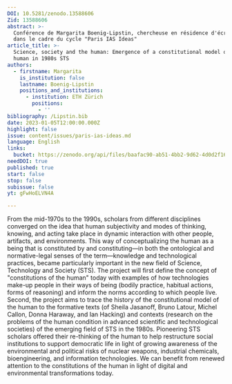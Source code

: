 ```yaml
---
DOI: 10.5281/zenodo.13588606
Zid: 13588606
abstract: >-
  Conférence de Margarita Boenig-Lipstin, chercheuse en résidence d'écriture,
  dans le cadre du cycle "Paris IAS Ideas"
article_title: >-
  Science, society and the human: Emergence of a constitutional model of the
  human in 1980s STS
authors:
  - firstname: Margarita
    is_institution: false
    lastname: Boenig-Lipstin
    positions_and_institutions:
      - institution: ETH Zürich
        positions:
          - ''
bibliography: /Lipstin.bib
date: 2023-01-05T12:00:00.000Z
highlight: false
issue: content/issues/paris-ias-ideas.md
language: English
links:
  bucket: https://zenodo.org/api/files/baafac90-ab51-4bb2-9d62-4d0d2f167b0f
needDOI: true
published: true
start: false
stop: false
subissue: false
yt: gFwHoELVN4A

---
```



From the mid-1970s to the 1990s, scholars from different disciplines converged on the idea that human subjectivity and modes of thinking, knowing, and acting take place in dynamic interaction with other people, artifacts, and environments. This way of conceptualizing the human as a being that is constituted by and constituting—in both the ontological and normative-legal senses of the term—knowledge and technological practices, became particularly important in the new field of Science, Technology and Society (STS). The project will first define the concept of "constitutions of the human" today with examples of how technologies make-up people in their ways of being (bodily practice, habitual actions, forms of reasoning) and inform the norms according to which people live. Second, the project aims to trace the history of the constitutional model of the human to the formative texts (of Sheila Jasanoff, Bruno Latour, Michel Callon, Donna Haraway, and Ian Hacking) and contexts (research on the problems of the human condition in advanced scientific and technological societies) of the emerging field of STS in the 1980s. Pioneering STS scholars offered their re-thinking of the human to help restructure social institutions to support democratic life in light of growing awareness of the environmental and political risks of nuclear weapons, industrial chemicals, bioengineering, and information technologies. We can benefit from renewed attention to the constitutions of the human in light of digital and environmental transformations today. 


<Youtube yt="gFwHoELVN4A" caption="Science, society and the human: Emergence of a constitutional model of the human in 1980s STS" start="false" stop="false"></Youtube>
